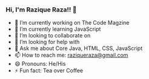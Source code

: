 ### Hi, I'm Razique Raza!!  👋

- 🔭 I’m currently working on The Code Magzine
- 🌱 I’m currently learning JavaScript
- 👯 I’m looking to collaborate on 
- 🤔 I’m looking for help with 
- 💬 Ask me about Core Java, HTML, CSS, JavaScript
- 📫 How to reach me: raziqueraza@gmail.com
- 😄 Pronouns: He/His
- ⚡ Fun fact: Tea over Coffee

